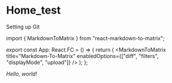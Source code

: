 # Home_test
Setting up Git

import { MarkdownToMatrix } from "react-markdown-to-matrix";

export const App: React.FC = () => {
  return (
    <MarkdownToMatrix
      title="Markdown-To-Matrix"
      enabledOptions={["diff", "filters", "displayMode", "upload"]}
    />
  );
};

*Hello, world!*
